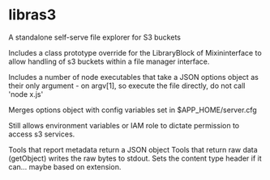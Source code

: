# libras3
A standalone self-serve file explorer for S3 buckets

Includes a class prototype override for the LibraryBlock of Mixininterface to allow handling of s3 buckets within a file manager interface.

Includes a number of node executables that take a JSON options object as their only argument - on argv[1], so execute the file directly, do not call 'node x.js'

Merges options object with config variables set in $APP_HOME/server.cfg

Still allows environment variables or IAM role to dictate permission to access s3 services.

Tools that report metadata return a JSON object
Tools that return raw data (getObject) writes the raw bytes to stdout. Sets the content type header if it can... maybe based on extension.


